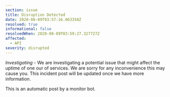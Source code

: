 ```yaml
---
section: issue
title: Disruption Detected
date: 2020-08-09T03:57:16.063358Z
resolved: true
informational: false
resolvedWhen: 2020-08-09T03:59:27.327727Z
affected:
  - API
severity: disrupted
---
```

*Investigating* - We are investigating a potential issue that might affect the uptime of one our of services. We are sorry for any inconvenience this may cause you. This incident post will be updated once we have more information.

This is an automatic post by a monitor bot.
        